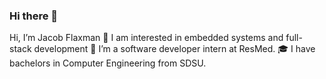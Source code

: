 ### Hi there 👋
Hi, I’m Jacob Flaxman
👀 I am interested in embedded systems and full-stack development 
🌱 I’m a software developer intern at ResMed.
🎓 I have bachelors in Computer Engineering from SDSU.
